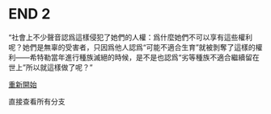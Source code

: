 # END 2

“社會上不少聲音認爲這樣侵犯了她們的人權：爲什麼她們不可以享有這些權利呢？她們是無辜的受害者，只因爲他人認爲“可能不適合生育”就被剝奪了這樣的權利——希特勒當年進行種族滅絕的時候，是不是也認爲“劣等種族不適合繼續留在世上”所以就這樣做了呢？”

[重新開始](index.md)

直接查看所有分支
